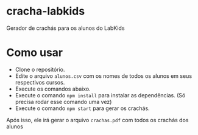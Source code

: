 # cracha-labkids
Gerador de crachás para os alunos do LabKids

# Como usar

- Clone o repositório.
- Edite o arquivo `alunos.csv` com os nomes de todos os alunos em seus respectivos cursos.
- Execute os comandos abaixo.
- Execute o comando `npm install` para instalar as dependências. (Só precisa rodar esse comando uma vez)
- Execute o comando `npm start` para gerar os crachás.

Após isso, ele irá gerar o arquivo `crachas.pdf` com todos os crachás dos alunos